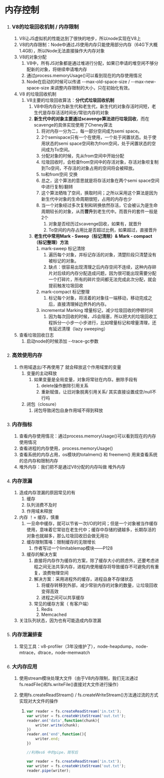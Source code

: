 # 内存控制

1. ### V8的垃圾回收机制 / 内存限制

   1. V8让JS虚拟机的性能达到了很快的地步，所以node实现在V8上
   2. V8的内存限制：Node中通过JS使用内存只能使用部分内存（64G下大概1.4GB），所以Node无法直接操作大内存对象
   3. V8的对象分配
      1. V8中，所有JS对象都是通过堆进行分配，如果已申请的堆空闲不够分配新的对象，将继续申请堆内存
      2. 通过process.memoryUsage()可以看到现在的内存使用情况
      3. Node在启动的时候可以传递 --max-old-space-size / --max-new-space-size 来调整内存限制的大小，只在初始化有效。
   4. V8 的垃圾回收机制
      1. V8主要的垃圾回收算法：**分代式垃圾回收机制**
         1. V8中将内存分为新生代和老生代，新生代的对象存活时间短，老生代是存存活活时间长/常驻内存的对象
         2. **新生代中的对象主要通过scavenge算法进行垃圾回收**，而在scavenge的具体实现使用了Cheney算法
            1. 将对内存一分为二，每一部分空间成为semi space。
            2. 2个semispace只有一个在使用，一个处于闲置状态。处于使用状态的semi space空间称为from空间，处于闲置状态的空间成为To空间。
            3. 分配对象的时候，先从from空间中开始分配
            4. 垃圾回收时，会检查from空间中的存活对象，存活对象呗复制到To空间，不存活的对象占用的空间将会被释放。
            5. to和from空间 交换
            6. 总之，这个算法的意思就是将存活对象在两个semi space空间中进行复制/翻转
            7. 这个算法牺牲了空间，换取时间；之所以采用这个算法是因为新生代中对象的生命周期很短，占用的内存也少
            8. 当一个对象经过多次复制和转换依然存活，它会被认为是生命周期较长的对象，从而**晋升**到老生代中。而晋升的套件一般是2个
               1. 对象是否经历过scavenge回收，如果有，就晋升
               2. To空间的内存占用比是否超过比例，如果超过，直接晋升
         3. **老生代中常用Mark - Sweep（标记清除）& Mark - compact（标记整理）方法**
            1. mark-sweep 标记清除
               1. 遍历每个对象，并标记存活的对象，清楚阶段只清楚没有被标记的对象。
               2. 缺点：很容易出现清理之后内存空间不连续，这种内存碎片对后续的内存分配造成问题，因为很可能出现需要分配一个打碎片，所有的碎片空间都无法完成此次分配，就会提前触发垃圾回收
            2. mark-compact 标记整理
               1. 标记每个对象，将活着的对象往一端移动，移动完成之后，直接清理掉边界外的内存。
            3. incremental Marking 增量标记，减少垃圾回收的停顿时间
               1. 因为每次回收的时候，JS会阻塞，所以把大的垃圾回收工程拆分一小步一小步进行，比如增量标记和增量清理，还有延迟清理（lazy sweeping）
   5. 查看垃圾回收日志
      1. 启动node的时候添加 --trace-gc参数

2. ### 高效使用内存

   1. 作用域退出/不再使用了 就会释放这个作用域里的变量
      1. 变量的主动释放
         1. 如果变量是全局变量，对象将常驻在内存。删除手段有
            1. delete操作删除引用关系
            2. 重新赋值，让旧对象脱离引用关系/ 其实直接设置成空/null不行吗
      2. 闭包（closure）
         1. 闭包导致闭包自身作用域不得到释放

3. ### 内存指标

   1. 查看内存使用情况：通过process.memoryUsage()可以看到现在的内存使用情况
   2. 查看进程的内存使用，process.memoryUsage()
   3. 查看系统的内存占用，os模块的totalmem() 和 freemem() 用来查看系统的总内存和限制内存
   4. 堆外内存：我们把不是通过V8分配的内存叫做 堆外内存

4. ### 内存泄漏

   1. 造成内存泄漏的原因常见的有
      1. 缓存
      2. 队列消费不及时
      3. 作用域未释放
   2. 内存 ！=  缓存，慎重
      1. 一旦命中缓存，就可以节省一次I/O的时间；但是一个对象被当作缓存使用，意味着它常驻在老生代中；缓存中存储的键越多，长期存活的对象也就越多，那么垃圾回收旧会做无用功
      2. 缓存限制策咯：限制缓存的无限增长
         1. 作者写过一个limitablemap模块——P128	
      3. 缓存的解决方案
         1. 直接将内存作为缓存的方案，除了缓存大小的顾虑外，还要考虑进程之间无法共享内存，进程内使用缓存将导致缓存不可避免的有重复，浪费物理空间
         2. 解决方案：采用进程外的缓存，进程自身不存储状态
            1. 将缓存转移到外部，减少常驻内存的对象的数量，让垃圾回收变得高效
            2. 进程之间可以共享缓存
         3. 常见的缓存方案（ 有客户端）
            1. Redis
            2. Memcached
   3. 关注队列状态，因为也有可能造成内存泄漏

5. ### 内存泄漏排查

   1. 常见工具：v8-profiler（3年没维护了），node-heapdump，node-mtrace，dtrace，node-memwatch

6. ### 大内存应用

   1. 使用stream模块处理大文件（由于V8内存限制，我们无法通过fs.readFile()和fs.writeFile()直接对大文件进行操作）

   2. 使用fs.createReadStream() / fs.createWriteStream()方法通过流的方式实现对大文件的操作

      1. ```javascript
         var reader = fs.createReadStream('in.txt');
         var writer = fs.createWriteStream('out.txt');
         reader.on('data',function(chunk){
             writer.write(chunk);
         })
         reader.on('end',function(){
             writer.end;
         })
         
         //利用es6 中的pipe，简写后
         
         var reader = fs.createReadStream('in.txt');
         var writer = fs.createWriteStream('out.txt');
         reader.pipe(writer);
         ```








